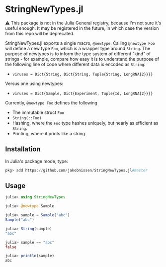 # StringNewTypes.jl

:warning:
    This package is not in the Julia General registry, because I'm not sure it's useful enough.
    It may be registered in the future, in which case the version from this repo will be deprecated.

StringNewTypes.jl exports a single macro, `@newtype`.
Calling `@newtype Foo` will define a new type `Foo`, which is a wrapper type around `String`.
The purpose of newtypes is to inform the type system of different "kind" of strings - for example, compare how easy it is to understand the purpose of the following line of code where different data is encoded as `String`:

* `viruses = Dict{String, Dict{String, Tuple{String, LongRNA{2}}}}`

Versus one using newtypes:

* `viruses = Dict{Sample, Dict{Experiment, Tuple{Id, LongRNA{2}}}}`

Currently, `@newtype Foo` defines the following
* The immutable struct `Foo`
* `String(::Foo)`
* Hashing, where the `Foo` type hashes uniquely, but nearly as efficient as `String`.
* Printing, where it prints like a string.

## Installation
In Julia's package mode, type: 
```julia
pkg> add https://github.com/jakobnissen/StringNewTypes.jl#master
```

## Usage
```julia
julia> using StringNewTypes

julia> @newtype Sample

julia> sample = Sample("abc")
Sample("abc")

julia> String(sample)
"abc"

julia> sample == "abc"
false

julia> println(sample)
abc

```
